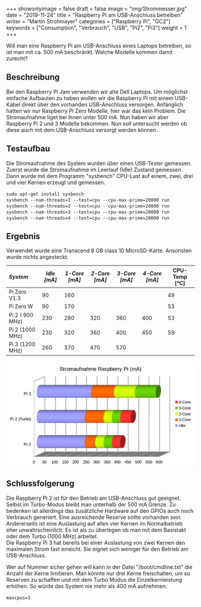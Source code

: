 +++
showonlyimage = false
draft = false
image = "img/Strommesser.jpg"
date = "2019-11-24"
title = "Raspberry Pi am USB-Anschluss betreiben"
writer = "Martin Strohmayer"
categories = ["Raspberry Pi", "GC2"]
keywords = ["Consumption", "Verbrauch", "USB", "Pi2", "Pi3"]
weight = 1
+++


Will man eine Raspberry Pi am USB-Anschluss eines Laptops betreiben, so ist man mit ca. 500 mA beschränkt. Welche Modelle kommen damit zurecht?
<!--more-->

## Beschreibung ##

Bei den Raspberry Pi Jam verwenden wir alte Dell Laptops. Um möglichst einfache Aufbauten zu haben wollen wir die Raspberry Pi mit einem USB-Kabel direkt
über den  vorhanden USB-Anschluss versorgen. Anfänglich hatten wir nur Raspberry Pi Zero Modelle, hier war das kein Problem. Die Stromaufnahme liget bei ihnen unter 500 mA. Nun haben wir aber Raspberry Pi 2 und 3 Modelle bekommen. Nun soll untersucht werden ob diese auch mit dem USB-Anschluss versorgt werden können.

## Testaufbau ##

Die Stromaufnahme des System wurden über einen USB-Tester gemessen. Zuerst wurde die Stromaufnahme im Leerlauf (Idle) Zustand gemessen. Dann wurde mit dem Programm "sysbench" CPU-Last auf einem, zwei, drei und vier Kernen erzeugt und gemessen.  

```
sudo apt-get install sysbench
sysbench --num-threads=1 --test=cpu --cpu-max-prime=20000 run
sysbench --num-threads=2 --test=cpu --cpu-max-prime=20000 run
sysbench --num-threads=3 --test=cpu --cpu-max-prime=20000 run
sysbench --num-threads=4 --test=cpu --cpu-max-prime=20000 run
```

## Ergebnis ##

Verwendet wurde eine Transcend 8 GB class 10 MicroSD-Karte.  <!-- Die Karte kann einen wesetlichen einfluss auf die Strohmaufnamhe haben! -->
Ansonsten wurde nichts angesteckt. 

| *System*        | *Idle [mA]* | *1-Core [mA]* | *2-Core [mA]* | *3-Core [mA]* | *4-Core [mA]* | CPU-Temp [°C] |
|:----------------|--------|----------|----------|----------|----------|----------|
| Pi Zero V1.3    |  90    | 160      |       |       |       | 49       |
| Pi Zero W       |  90    | 170      |       |       |       | 53       |
| Pi 2 ( 900 MHz) | 230    | 280      | 320      | 360      | 400      | 53       |
| Pi 2 (1000 MHz) | 230    | 320      | 360      | 400      | 450      | 59       |
| Pi 3 (1200 MHz) | 260    | 370      | 470      | 570      |          |          |



![Diagramm](../../img/StromaufnamhePi2u3.png)



## Schlussfolgerung ##

Die Raspberry Pi 2 ist für den Betrieb am USB-Anschluss gut geeignet. Selbst im Turbo-Modus bleibt man unterhalb der 500 mA Grenze. Zu bedenken ist allerdings das zusätzliche Hardware auf den GPIOs auch noch Verbrauch generiert. Eine ausreichende Reserve sollte vorhanden sein. Andererseits ist eine Auslastung auf allen vier Kernen im Normalbetrieb eher unwahrscheinlich. Es ist als zu überlegen ob man mit dem Basistakt oder dem Turbo (1000 MHz) arbeitet.  
Die Raspberry Pi 3 hat bereits bei einer Auslastung von zwei Kernen den maximalen Strom fast erreicht. Sie eignet sich weniger für den Betrieb am USB-Anschluss.  

Wer auf Nummer sicher gehen will kann in der Datei "/boot/cmdline.txt" die Anzahl der Kerne limitieren. Man könnte nur drei Kerne freischalten, um so Reserven zu schaffen und mit dem Turbo Modus die Einzelkernleistung erhöhen. So würde das System nie mehr als 400 mA aufnehmen. 

``` 
maxcpus=3
```


<!--
Pi3 xxxx MHz - passiv
idle    260 mA
1 Core  370 mA
2 Core  470 mA
3 Core  570 mA
~4 Core  700 mA   ~53°C


Pi2 900 MHz - passiv
idle    230 mA
1 Core  280 mA
2 Core  320 mA
3 Core  360 mA
4 Core  400 mA   ~53°C


Pi2 1000 MHz - ARM:1000/Core:500/RAM: 500 - passiv
idle    230 mA
1 Core  320 mA
2 Core  360 mA
3 Core  400 mA
4 Core  450 mA   ~59°C
	

Pi2 1000 MHz - ARM:1000/Core:250/RAM:450 -passiv - 3Core
idle    230 mA
1 Core  290 mA
2 Core  350 mA
3 Core  390 mA   ~54°C
4 Core  440 mA 
	


ARM:1000/Core:250/RAM:450

BYTEmark* Native Mode Benchmark ver. 2 (10/95)
Index-split by Andrew D. Balsa (11/97)
Linux/Unix* port by Uwe F. Mayer (12/96,11/97)

TEST                : Iterations/sec.  : Old Index   : New Index
                    :                  : Pentium 90* : AMD K6/233*
--------------------:------------------:-------------:------------
NUMERIC SORT        :          489.16  :      12.54  :       4.12
STRING SORT         :          41.819  :      18.69  :       2.89
BITFIELD            :      1.2403e+08  :      21.28  :       4.44
FP EMULATION        :          109.17  :      52.39  :      12.09
FOURIER             :          6908.2  :       7.86  :       4.41
ASSIGNMENT          :          7.6104  :      28.96  :       7.51
IDEA                :            1537  :      23.51  :       6.98
HUFFMAN             :          723.83  :      20.07  :       6.41
NEURAL NET          :          7.2727  :      11.68  :       4.91
LU DECOMPOSITION    :          261.93  :      13.57  :       9.80
==========================ORIGINAL BYTEMARK RESULTS==========================
INTEGER INDEX       : 23.156
FLOATING-POINT INDEX: 10.759
Baseline (MSDOS*)   : Pentium* 90, 256 KB L2-cache, Watcom* compiler 10.0
==============================LINUX DATA BELOW===============================
CPU                 : 4 CPU ARMv7 Processor rev 5 (v7l)
L2 Cache            : 
OS                  : Linux 4.19.75-v7+
C compiler          : gcc version 8.3.0 (Raspbian 8.3.0-6+rpi1) 
libc                : 
MEMORY INDEX        : 4.587
INTEGER INDEX       : 6.870
FLOATING-POINT INDEX: 5.967
Baseline (LINUX)    : AMD K6/233*, 512 KB L2-cache, gcc 2.7.2.3, libc-5.4.38
* Trademarks are property of their respective holder.



BYTEmark* Native Mode Benchmark ver. 2 (10/95)
Index-split by Andrew D. Balsa (11/97)
Linux/Unix* port by Uwe F. Mayer (12/96,11/97)

TEST                : Iterations/sec.  : Old Index   : New Index
                    :                  : Pentium 90* : AMD K6/233*
--------------------:------------------:-------------:------------
NUMERIC SORT        :          492.81  :      12.64  :       4.15
STRING SORT         :          42.059  :      18.79  :       2.91
BITFIELD            :       1.247e+08  :      21.39  :       4.47
FP EMULATION        :          109.84  :      52.71  :      12.16
FOURIER             :          6952.2  :       7.91  :       4.44
ASSIGNMENT          :          7.7016  :      29.31  :       7.60
IDEA                :          1545.4  :      23.64  :       7.02
HUFFMAN             :          728.15  :      20.19  :       6.45
NEURAL NET          :          7.3119  :      11.75  :       4.94
LU DECOMPOSITION    :          263.64  :      13.66  :       9.86
==========================ORIGINAL BYTEMARK RESULTS==========================
INTEGER INDEX       : 23.315
FLOATING-POINT INDEX: 10.825
Baseline (MSDOS*)   : Pentium* 90, 256 KB L2-cache, Watcom* compiler 10.0
==============================LINUX DATA BELOW===============================
CPU                 : 4 CPU ARMv7 Processor rev 5 (v7l)
L2 Cache            : 
OS                  : Linux 4.19.75-v7+
C compiler          : gcc version 8.3.0 (Raspbian 8.3.0-6+rpi1) 
libc                : 
MEMORY INDEX        : 4.623
INTEGER INDEX       : 6.913
FLOATING-POINT INDEX: 6.004


BYTEmark* Native Mode Benchmark ver. 2 (10/95)
Index-split by Andrew D. Balsa (11/97)
Linux/Unix* port by Uwe F. Mayer (12/96,11/97)

TEST                : Iterations/sec.  : Old Index   : New Index
                    :                  : Pentium 90* : AMD K6/233*
--------------------:------------------:-------------:------------
NUMERIC SORT        :          437.08  :      11.21  :       3.68
STRING SORT         :          37.709  :      16.85  :       2.61
BITFIELD            :      1.1218e+08  :      19.24  :       4.02
FP EMULATION        :           98.81  :      47.41  :      10.94
FOURIER             :          6256.6  :       7.12  :       4.00
ASSIGNMENT          :          6.8636  :      26.12  :       6.77
IDEA                :          1388.5  :      21.24  :       6.31
HUFFMAN             :          655.22  :      18.17  :       5.80
NEURAL NET          :          6.5715  :      10.56  :       4.44
LU DECOMPOSITION    :             238  :      12.33  :       8.90
==========================ORIGINAL BYTEMARK RESULTS==========================
INTEGER INDEX       : 20.891
FLOATING-POINT INDEX: 9.747
Baseline (MSDOS*)   : Pentium* 90, 256 KB L2-cache, Watcom* compiler 10.0
==============================LINUX DATA BELOW===============================
CPU                 : 4 CPU ARMv7 Processor rev 5 (v7l)
L2 Cache            : 
OS                  : Linux 4.19.75-v7+
C compiler          : gcc version 8.3.0 (Raspbian 8.3.0-6+rpi1) 
libc                : 
MEMORY INDEX        : 4.141
INTEGER INDEX       : 6.196
FLOATING-POINT INDEX: 5.406
Baseline (LINUX)    : AMD K6/233*, 512 KB L2-cache, gcc 2.7.2.3, libc-5.4.38


Pi 3:
                    :                  : Pentium 90* : AMD K6/233*
--------------------:------------------:-------------:------------
NUMERIC SORT        :          711.67  :      18.25  :       5.99
STRING SORT         :          70.266  :      31.40  :       4.86
BITFIELD            :      1.9967e+08  :      34.25  :       7.15
FP EMULATION        :          154.13  :      73.96  :      17.07
FOURIER             :           10355  :      11.78  :       6.61
ASSIGNMENT          :          9.2524  :      35.21  :       9.13
IDEA                :          2223.4  :      34.01  :      10.10
HUFFMAN             :          899.15  :      24.93  :       7.96
NEURAL NET          :          11.475  :      18.43  :       7.75
LU DECOMPOSITION    :          402.65  :      20.86  :      15.06
==========================ORIGINAL BYTEMARK RESULTS==========================
INTEGER INDEX       : 33.078
FLOATING-POINT INDEX: 16.544
Baseline (MSDOS*)   : Pentium* 90, 256 KB L2-cache, Watcom* compiler 10.0
==============================LINUX DATA BELOW===============================
CPU                 : 4 CPU ARMv7 Processor rev 4 (v7l)
L2 Cache            : 
OS                  : Linux 4.19.75-v7+
C compiler          : gcc version 8.3.0 (Raspbian 8.3.0-6+rpi1) 
libc                : 
MEMORY INDEX        : 6.822
INTEGER INDEX       : 9.523
FLOATING-POINT INDEX: 9.176
Baseline (LINUX)    : AMD K6/233*, 512 KB L2-cache, gcc 2.7.2.3, libc-5.4.38
* Trademarks are property of their respective holder.

-->






